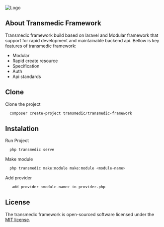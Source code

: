 
![Logo](https://jasamedikatransmedic.com/images/logo.webp)

## About Transmedic Framework

Transmedic framework build based on laravel and Modular framework that support for rapid development and maintainable backend api.
Bellow is key features of transmedic framework:

- Modular
- Rapid create resource
- Specification
- Auth
- Api standards

## Clone

Clone the project

```bash
  composer create-project transmedic/transmedic-framework
```


## Instalation

Run Project

```bash
  php transmedic serve
```

Make module

```bash
  php transmedic make:module make:module <module-name>
```

Add provider

```bash
   add provider <module-name> in provider.php
```

## License

The transmedic framework is open-sourced software licensed under the [MIT license](https://opensource.org/licenses/MIT).



